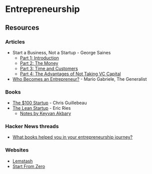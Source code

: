 # Entrepreneurship

## Resources

### Articles

* Start a Business, Not a Startup - George Saines
  * [Part 1: Introduction](https://overthinkingmoney.com/2023/05/02/start-a-business-not-a-startup-part-1/)
  * [Part 2: The Money](https://overthinkingmoney.com/2023/05/09/start-a-business-not-a-startup-part-2-the-money/)
  * [Part 3: Time and Customers](https://overthinkingmoney.com/2023/05/16/start-a-business-not-a-startup-part-3-time-and-customers/)
  * [Part 4: The Advantages of Not Taking VC Capital](https://overthinkingmoney.com/2023/05/23/the-advantages-of-not-taking-vc-capital/)
* [Who Becomes an Entrepreneur?](https://www.generalist.com/briefing/who-becomes-an-entrepreneur) - Mario Gabriele, The Generalist

### Books

* [The $100 Startup](https://smile.amazon.co.uk/dp/0307951529) - Chris Guillebeau
* [The Lean Startup](https://theleanstartup.com/) - Eric Ries
  * [Notes by Keyvan Akbary](https://keyvanakbary.github.io/learning-notes/books/the-lean-startup/)

### Hacker News threads

* [What books helped you in your entrepreneurship journey?](https://news.ycombinator.com/item?id=35168647)

### Websites

* [Lemstash](https://www.lemstash.com/)
* [Start From Zero](https://startfromzero.com/)
